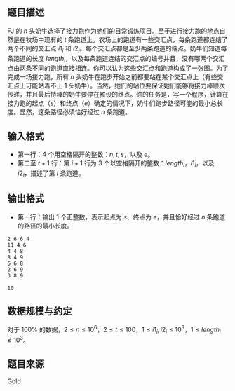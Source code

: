 ## 题目描述
FJ 的 $n$ 头奶牛选择了接力跑作为她们的日常锻炼项目。至于进行接力跑的地点自然是在牧场中现有的 $t$ 条跑道上。农场上的跑道有一些交汇点，每条跑道都连结了两个不同的交汇点 $i1_i$ 和 $i2_i$。每个交汇点都是至少两条跑道的端点。奶牛们知道每条跑道的长度 $length_i$，以及每条跑道连结的交汇点的编号并且，没有哪两个交汇点由两条不同的跑道直接相连。你可以认为这些交汇点和跑道构成了一张图。为了完成一场接力跑，所有 $n$ 头奶牛在跑步开始之前都要站在某个交汇点上（有些交汇点上可能站着不止 $1$ 头奶牛）。当然，她们的站位要保证她们能够将接力棒顺次传递，并且最后持棒的奶牛要停在预设的终点。你的任务是，写一个程序，计算在接力跑的起点（$s$）和终点（$e$）确定的情况下，奶牛们跑步路径可能的最小总长度。显然，这条路径必须恰好经过 $n$ 条跑道。
## 输入格式
* 第一行：$4$ 个用空格隔开的整数：$n,t,s$，以及 $e$。
* 第二至 $t+1$ 行：第 $i+1$ 行为 $3$ 个以空格隔开的整数：$length_i$，$i1_i$，以及 $i2_i$，描述了第 $i$ 条跑道。
## 输出格式
* 第一行：输出 $1$ 个正整数，表示起点为 $s$、终点为 $e$，并且恰好经过 $n$ 条跑道的路径的最小长度。

```input1
2 6 6 4
11 4 6
4 4 8
8 4 9
6 6 8
2 6 9
3 8 9
```
```output1
10
```
## 数据规模与约定
对于 $100\%$ 的数据，$2 \le n \le 10^6$，$2 \le t \le 100$，$1 \le i1_i,i2_i \le 10^3$，$1 \le length_i \le 10^3$。
##  题目来源
Gold